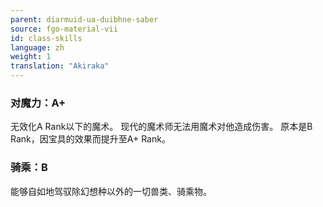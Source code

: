 ```yaml
---
parent: diarmuid-ua-duibhne-saber
source: fgo-material-vii
id: class-skills
language: zh
weight: 1
translation: "Akiraka"
---
```


### 对魔力：A+

无效化A Rank以下的魔术。
现代的魔术师无法用魔术对他造成伤害。
原本是B Rank，因宝具的效果而提升至A+ Rank。

### 骑乘：B

能够自如地驾驭除幻想种以外的一切兽类、骑乘物。
